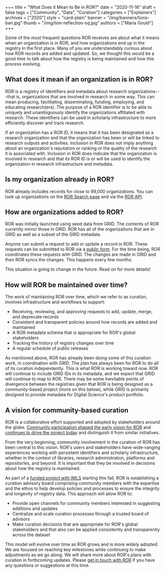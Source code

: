 +++
title = "What Does it Mean to Be in ROR?"
date = "2020-11-16"
draft = false
tags = ["Community", "Data", "Curation"]
categories = ["Explainers"]
archives = ["2020"]
style = "card-plain"
banner = "/img/banners/lions-ban.jpg"
thumb = "/img/lion-reflection-sq.jpg"
authors = ["Maria Gould"]
+++

Some of the most frequent questions ROR receives are about what it means when an organization is in ROR, and how organizations end up in the registry in the first place. Many of you are understandably curious about how ROR records are added and updated. So, we thought this would be a good time to talk about how the registry is being maintained and how this process evolving.

## What does it mean if an organization is in ROR?

ROR is a registry of identifiers and metadata about research organizations---that is, organizations that are involved in research in some way. This can mean producing, facilitating, disseminating, funding, employing, and educating research(ers). The purpose of a ROR identifier is to be able to uniquely and unambiguously identify the organizations affiliated with research. These identifiers can be used in scholarly infrastructure to more efficiently discover and track research.

If an organization has a ROR ID, it means that it has been designated as a research organization and that the organization has been or will be linked to research outputs and activities. Inclusion in ROR does not imply anything about an organization's reputation or ranking or the quality of the research it is associated with. Inclusion in ROR does indicate that the organization is involved in research and that its ROR ID is or will be used to identify the organization in research infrastructure and metadata.

## Is my organization already in ROR?

ROR already includes records for close to 99,000 organizations. You can look up organizations on the [ROR Search page](https://ror.org/search) and via the [ROR API](https://api.ror.org/organizations).  

## How are organizations added to ROR? 

ROR was initially launched using seed data from GRID. The contents of ROR currently mirror those in GRID. ROR has all of the organizations that are in GRID as well as a subset of the GRID metadata.

Anyone can submit a request to add or update a record in ROR. These requests can be submitted to ROR via a [public form](https://ror.org/curation). For the time being, ROR coordinates these requests with GRID. The changes are made in GRID and then ROR syncs the changes. This happens every few months.

This situation is going to change in the future. Read on for more details!

## How will ROR be maintained over time?

The work of maintaining ROR over time, which we refer to as curation, involves infrastructure and workflows to support:

- Receiving, reviewing, and approving requests to add, update, merge, and deprecate records
- Consistent and transparent policies around how records are added and maintained
- A ROR metadata schema that is appropriate for ROR's global stakeholders
- Tracking the history of registry changes over time
- A regular schedule of public releases

As mentioned above, ROR has already been doing some of this curation work, in coordination with GRID. The plan has always been for ROR to do all of its curation independently. This is what ROR is working toward now. ROR will continue to include GRID IDs in its metadata, and we expect that GRID will continue to map to ROR. There may be some inevitable points of divergence between the registries given that ROR is being designed as a community-based project (more on this below), while GRID is primarily designed to provide metadata for Digital Science's product portfolio.

## A vision for community-based curation

ROR is a collaborative effort supported and adopted by stakeholders around the globe. [Community participation shaped the early vision for ROR](https://ror.org/about/history) and [continues to drive the project today](https://ror.org/blog/2020-11-11-who-is-the-ror-community) and distinguish it from similar initiatives.

From the very beginning, community involvement in the curation of ROR has been central to this vision. ROR's users and stakeholders have wide-ranging experiences working with persistent identifiers and scholarly infrastructure, whether in the context of libraries, research administration, platforms and repositories, and beyond. It is important that they be involved in decisions about how the registry is maintained.

As part of a [funded project with IMLS](https://www.imls.gov/grants/awarded/lg-246305-ols-20) starting this fall, ROR is establishing a curation advisory board comprising community members with the expertise and the ethos to help develop policies and processes to ensure the integrity and longevity of registry data. This approach will allow ROR to: 

- Provide open channels for community members interested in suggesting additions and updates
- Centralize and scale curation processes through a trusted board of advisors
- Make curation decisions that are appropriate for ROR's global stakeholders and that also can be applied consistently and transparently across the dataset

This model will evolve over time as ROR grows and is more widely adopted. We are focused on reaching key milestones while continuing to make adjustments as we go along. We will share more about ROR's plans with curation in forthcoming updates. Please [get in touch with ROR](mailto:info@ror.org) if you have any questions or suggestions at this time.
